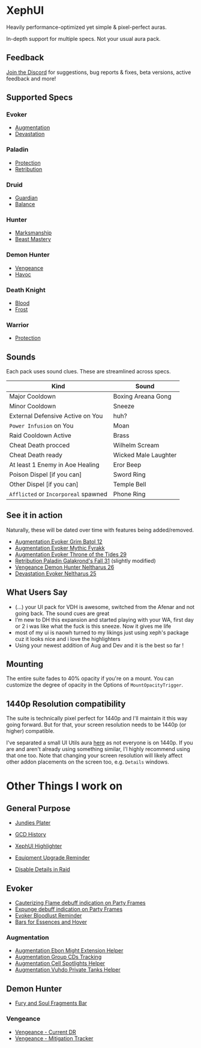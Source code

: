 # XephUI

Heavily performance-optimized yet simple & pixel-perfect auras.

In-depth support for multiple specs. Not your usual aura pack.

## Feedback

[Join the Discord](https://discord.gg/nnC8AmVpAq) for suggestions, bug reports & fixes, beta versions, active feedback and more!

## Supported Specs

### Evoker

- [Augmentation](https://wago.io/TC2mSeIvu)
- [Devastation](https://wago.io/Hb8c0yuUZ)

### Paladin

- [Protection](https://wago.io/8QZAkrwUj)
- [Retribution](https://wago.io/ZHyC_Sln1)

### Druid

- [Guardian](https://wago.io/zysenToDt)
- [Balance](https://wago.io/aENhsBeel)

### Hunter

- [Marksmanship](https://wago.io/rgCCGKTBx)
- [Beast Mastery](https://wago.io/A_FIZVjA_)

### Demon Hunter

- [Vengeance](https://wago.io/I362kRTcM)
- [Havoc](https://wago.io/VcfoSrHml)

### Death Knight

- [Blood](https://wago.io/UIpdprTZT)
- [Frost](https://wago.io/KZeECPU1_)

### Warrior

- [Protection](https://wago.io/LSbkY1J3_)

## Sounds

Each pack uses sound clues. These are streamlined across specs.

| Kind                                 | Sound                |
| ------------------------------------ | -------------------- |
| Major Cooldown                       | Boxing Areana Gong   |
| Minor Cooldown                       | Sneeze               |
| External Defensive Active on You     | huh?                 |
| `Power Infusion` on You              | Moan                 |
| Raid Cooldown Active                 | Brass                |
| Cheat Death procced                  | Wilhelm Scream       |
| Cheat Death ready                    | Wicked Male Laughter |
| At least 1 Enemy in Aoe Healing      | Eror Beep            |
| Poison Dispel [if you can]           | Sword Ring           |
| Other Dispel [if you can]            | Temple Bell          |
| `Afflicted` or `Incorporeal` spawned | Phone Ring           |

## See it in action

Naturally, these will be dated over time with features being added/removed.

- [Augmentation Evoker Grim Batol 12](https://youtu.be/n8x75K3aU-c)
- [Augmentation Evoker Mythic Fyrakk](https://www.youtube.com/watch?v=_zmr26fwCoU)
- [Augmentation Evoker Throne of the Tides 29](https://www.youtube.com/watch?v=ZOtK-6REERQ)
- [Retribution Paladin Galakrond's Fall 31](https://www.youtube.com/watch?v=foaLsO6eUuM) (slightly modified)
- [Vengeance Demon Hunter Neltharus 26](https://www.twitch.tv/videos/1871729001)
- [Devastation Evoker Neltharus 25](https://www.youtube.com/watch?v=0FL5FxOOC2w)

## What Users Say

- (...) your UI pack for VDH is awesome, switched from the Afenar and not going back. The sound cues are great
- I’m new to DH this expansion and started playing with your WA, first day or 2 i was like what the fuck is this sneeze. Now it gives me life
- most of my ui is naowh turned to my likings just using xeph's package cuz it looks nice and i love the highlighters
- Using your newest addition of Aug and Dev and it is the best so far !

## Mounting

The entire suite fades to 40% opacity if you're on a mount. You can customize the degree of opacity in the Options of `MountOpacityTrigger`.

## 1440p Resolution compatibility

The suite is technically pixel perfect for 1440p and I'll maintain it this way going forward. But for that, your screen resolution needs to be 1440p (or higher) compatible.

I've separated a small UI Utils aura [here](https://wago.io/dX5H_AygQ) as not everyone is on 1440p. If you are and aren't already using something similar, I'l highly recommend using that one too. Note that changing your screen resolution will likely affect other addon placements on the screen too, e.g. `Details` windows.

# Other Things I work on

## General Purpose

- [Jundies Plater](https://wago.io/ak3iS95aa)

- [GCD History](https://wago.io/b9euX-znp)
- [XephUI Highlighter](https://wago.io/ZaoqRVhYX)
- [Equipment Upgrade Reminder](https://wago.io/DA3OzoIsi)
- [Disable Details in Raid](https://wago.io/kqpf9gjEK)

## Evoker

- [Cauterizing Flame debuff indication on Party Frames](https://wago.io/zdERbYhcw)
- [Expunge debuff indication on Party Frames](https://wago.io/bPovxGfxH)
- [Evoker Bloodlust Reminder](https://wago.io/cqiHQPnfY)
- [Bars for Essences and Hover](https://wago.io/aoNNvlqkh)

### Augmentation

- [Augmentation Ebon Might Extension Helper](https://wago.io/XfOM-zvXl)
- [Augmentation Group CDs Tracking](https://wago.io/JQ5imI9M4)
- [Augmentation Cell Spotlights Helper](https://wago.io/NJ3dyb8mN)
- [Augmentation Vuhdo Private Tanks Helper](https://wago.io/ugseHvxTU)

## Demon Hunter

- [Fury and Soul Fragments Bar](https://wago.io/AZjiT55Op)

### Vengeance

- [Vengeance - Current DR](https://wago.io/5c5mxRmyQ)
- [Vengeance - Mitigation Tracker](https://wago.io/IVnDPRC2X)
